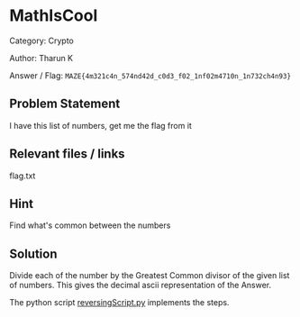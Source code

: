 # **MathIsCool**

Category: Crypto

Author: Tharun K

Answer / Flag: `MAZE{4m321c4n_574nd42d_c0d3_f02_1nf02m4710n_1n732ch4n93}`

## Problem Statement

I have this list of numbers, get me the flag from it

## Relevant files / links

flag.txt

## Hint

Find what's common between the numbers

## Solution

Divide each of the number by the Greatest Common divisor of the given list of numbers. This gives the decimal ascii representation of the Answer.

The python script [reversingScript.py](reversingScript.py) implements the steps.

